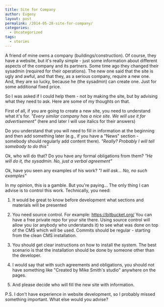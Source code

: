 ```yaml
---
title: Site for Company
author: Evgeny
layout: post
permalink: /2014-05-28-site-for-company/
categories:
  - Uncategorized
tags:
  - stories
---
```

A friend of mine owns a company (buildings/construction). Of course, they have a website, but it's really simple - just some information about different aspects of the company and its partners. Some time ago they changed their sysadmin (required for their operations). The new one said that the site is ugly and awful, and that they, as a serious company, require a new one. And, they are so lucky, because he (the sysadmin) can create one. Just for some additional fixed price.<!--more-->

So I was asked if I could help them - not by making the site, but by advising what they need to ask. Here are some of my thoughts on that.

First of all, if you are going to create a new site, you need to understand what it's for. *"Every similar company has a nice site. We will use it for advertisement"* (here and later I will use italics for their answers)

Do you understand that you will need to fill in information at the beginning and then add something later (e.g., if you have a "News" section - somebody should regularly add content there). *"Really? Probably I will tell somebody to do this"*

Ok, who will do that? Do you have any formal obligations from them? *"He will do it, the sysadmin. No, just a verbal agreement"*

Ok, have you seen any examples of his work? *"I will ask... No, no such examples"*

In my opinion, this is a gamble. But you're paying... The only thing I can advise is to control this work. Technically, you need:

1. It would be great to know before development what sections and materials will be presented

2. You need source control. For example: https://bitbucket.org/ You can have a free private repo for your site there. Using source control will allow you (or anybody who understands it) to see what was done on top of the CMS which will be used. Commits should be regular - starting from the clean CMS installation.

3. You should get clear instructions on how to install the system. The best scenario is that the installation should be done by someone other than the developer.

4. I would say that with such agreements and obligations, you should not have something like "Created by Mike Smith's studio" anywhere on the pages.

5. And please decide who will fill the new site with information.

P.S. I don't have experience in website development, so I probably missed something important. What else would you advise?